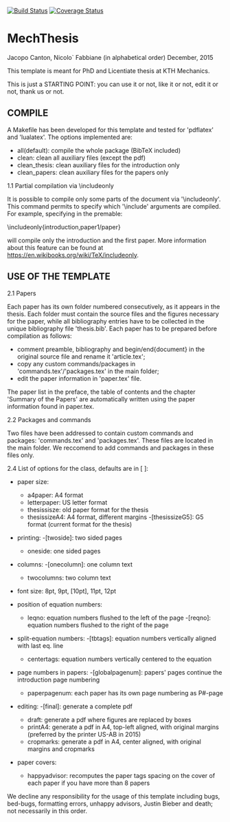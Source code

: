 [![Build Status](https://travis-ci.org/jcanton/mechthesis.svg?branch=master)](https://travis-ci.org/jcanton/mechthesis/builds)
[![Coverage Status](https://coveralls.io/repos/github/jcanton/mechthesis/badge.svg?branch=master)](https://coveralls.io/github/jcanton/mechthesis?branch=master)


MechThesis
==========

Jacopo Canton, Nicolo` Fabbiane (in alphabetical order)
December, 2015


This template is meant for PhD and Licentiate thesis at KTH Mechanics.

This is just a STARTING POINT: you can use it or not, like it or not, edit it
or not, thank us or not.




COMPILE
-------
A Makefile has been developed for this template and tested for 'pdflatex' and
'lualatex'. The options implemented are:

 - all(default): compile the whole package (BibTeX included)
 - clean:        clean all auxiliary files (except the pdf)
 - clean_thesis: clean auxiliary files for the introduction only
 - clean_papers: clean auxiliary files for the papers only


1.1 Partial compilation via \includeonly

It is possible to compile only some parts of the document via '\includeonly'.
This command permits to specify which '\include' arguments are compiled.
For example, specifying in the premable:

   \includeonly{introduction,paper1/paper}

will compile only the introduction and the first paper. More information about
this feature can be found at https://en.wikibooks.org/wiki/TeX/includeonly.




USE OF THE TEMPLATE
-------------------

2.1 Papers

Each paper has its own folder numbered consecutively, as it appears in the
thesis. Each folder must contain the source files and the figures necessary for
the paper, while all bibliography entries have to be collected in the unique
bibliography file 'thesis.bib'.
Each paper has to be prepared before compilation as follows:

 - comment preamble, bibliography and begin/end{document} in the original
   source file and rename it 'article.tex';
 - copy any custom commands/packages in 'commands.tex'/'packages.tex' in
   the main folder;
 - edit the paper information in 'paper.tex' file.

The paper list in the preface, the table of contents and the chapter 'Summary
of the Papers' are automatically written using the paper information found in
paper.tex.


2.2 Packages and commands

Two files have been addressed to contain custom commands and packages:
'commands.tex' and 'packages.tex'. These files are located in the main
folder.
We reccomend to add commands and packages in these files only.


2.4 List of options for the class, defaults are in [ ]:

 - paper size:
    - a4paper:       A4 format
    - letterpaper:   US letter format
    - thesissisze:   old paper format for the thesis
    - thesissizeA4:  A4 format, different margins
    -[thesissizeG5]: G5 format (current format for the thesis)

 - printing:
    -[twoside]: two sided pages
    - oneside:  one sided pages

 - columns:
    -[onecolumn]: one column text
    - twocolumns: two column text

 - font size: 8pt, 9pt, [10pt], 11pt, 12pt

 - position of equation numbers:
    - leqno:  equation numbers flushed to the left of the page
    -[reqno]: equation numbers flushed to the right of the page

 - split-equation numbers:
    -[tbtags]:    equation numbers vertically aligned with last eq. line
    - centertags: equation numbers vertically centered to the equation

 - page numbers in papers:
    -[globalpagenum]: papers' pages continue the introduction page numbering
    - paperpagenum:   each paper has its own page numbering as P#-page

 - editing:
    -[final]:    generate a complete pdf
    - draft:     generate a pdf where figures are replaced by boxes
    - printA4:   generate a pdf in A4, top-left aligned, with original margins
                 (preferred by the printer US-AB in 2015)
    - cropmarks: generate a pdf in A4, center aligned, with original margins
                 and cropmarks

 - paper covers:
    - happyadvisor: recomputes the paper tags spacing on the cover of each
                    paper if you have more than 8 papers


We decline any responsibility for the usage of this template including bugs,
bed-bugs, formatting errors, unhappy advisors, Justin Bieber and death; not 
necessarily in this order.
